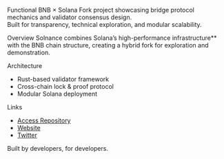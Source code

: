 Functional BNB × Solana Fork project showcasing bridge protocol mechanics and validator consensus design.  
Built for transparency, technical exploration, and modular scalability.  

Overview
Solnance combines Solana’s high-performance infrastructure** with the BNB chain structure, creating a hybrid fork for exploration and demonstration.

Architecture
- Rust-based validator framework  
- Cross-chain lock & proof protocol  
- Modular Solana deployment

Links
- [Access Repository](https://github.com/solnancebnb/solnance)
- [Website](https://solnance.org)
- [Twitter](https://x.com/solnanceX)

Built by developers, for developers.
